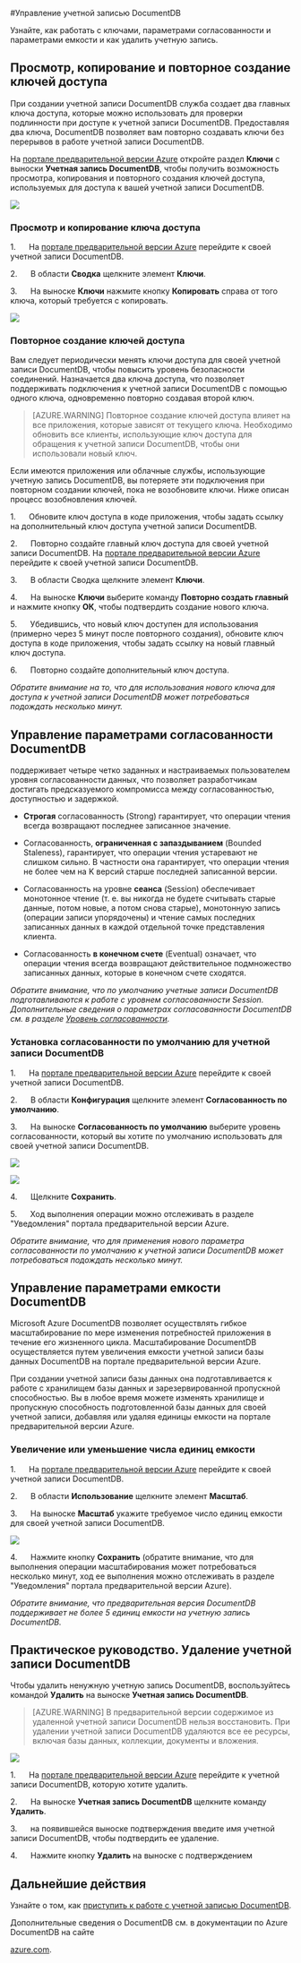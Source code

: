 <properties 
	pageTitle="Управление учетной записью DocumentDB | Azure" 
	description="Сведения об управлении учетной записью DocumentDB." 
	services="documentdb" 
	documentationCenter="" 
	authors="stephbaron" 
	manager="jhubbard" 
	editor="cgronlun"/>

<tags 
	ms.service="documentdb" 
	ms.workload="data-services" 
	ms.tgt_pltfrm="na" 
	ms.devlang="na" 
	ms.topic="article" 
	ms.date="03/23/2015" 
	ms.author="stbaro"/>

#Управление учетной записью DocumentDB

Узнайте, как работать с ключами, параметрами согласованности и параметрами емкости и как удалить учетную запись.

## <a id="keys"></a>Просмотр, копирование и повторное создание ключей доступа
При создании учетной записи DocumentDB служба создает два главных ключа доступа, которые можно использовать для проверки подлинности при доступе к учетной записи DocumentDB. Предоставляя два ключа, DocumentDB позволяет вам повторно создавать ключи без перерывов в работе учетной записи DocumentDB.

На [портале предварительной версии Azure](https://portal.azure.com/) откройте раздел **Ключи** с выноски **Учетная запись DocumentDB**, чтобы получить возможность просмотра, копирования и повторного создания ключей доступа, используемых для доступа к вашей учетной записи DocumentDB.

![](../includes/media/documentdb-keys/keys.png)

### Просмотр и копирование ключа доступа

1.      На [портале предварительной версии Azure](https://portal.azure.com/) перейдите к своей учетной записи DocumentDB.

2.      В области **Сводка** щелкните элемент **Ключи**.

3.      На выноске **Ключи** нажмите кнопку **Копировать** справа от того ключа, который требуется с копировать.

![](./media/documentdb-manage-account/image004.jpg)

### Повторное создание ключей доступа

Вам следует периодически менять ключи доступа для своей учетной записи DocumentDB, чтобы повысить уровень безопасности соединений. Назначается два ключа доступа, что позволяет поддерживать подключения к учетной записи DocumentDB с помощью одного ключа, одновременно повторно создавая второй ключ.

> [AZURE.WARNING] Повторное создание ключей доступа влияет на все приложения, которые зависят от текущего ключа. Необходимо обновить все клиенты, использующие ключ доступа для обращения к учетной записи DocumentDB, чтобы они использовали новый ключ.

Если имеются приложения или облачные службы, использующие учетную запись DocumentDB, вы потеряете эти подключения при повторном создании ключей, пока не возобновите ключи. Ниже описан процесс возобновления ключей.

1.      Обновите ключ доступа в коде приложения, чтобы задать ссылку на дополнительный ключ доступа учетной записи DocumentDB.

2.      Повторно создайте главный ключ доступа для своей учетной записи DocumentDB. На [портале предварительной версии Azure](https://portal.azure.com/) перейдите к своей учетной записи DocumentDB.

3.      В области Сводка щелкните элемент **Ключи**.

4.      На выноске **Ключи** выберите команду **Повторно создать главный** и нажмите кнопку **ОК**, чтобы подтвердить создание нового ключа.

5.      Убедившись, что новый ключ доступен для использования (примерно через 5 минут после повторного создания), обновите ключ доступа в коде приложения, чтобы задать ссылку на новый главный ключ доступа.

6.      Повторно создайте дополнительный ключ доступа.

*Обратите внимание на то, что для использования нового ключа для доступа к учетной записи DocumentDB может потребоваться подождать несколько минут.*

## <a id="consistency"></a>Управление параметрами согласованности DocumentDB
поддерживает четыре четко заданных и настраиваемых пользователем уровня согласованности данных, что позволяет разработчикам достигать предсказуемого компромисса между согласованностью, доступностью и задержкой.

- **Строгая** согласованность (Strong) гарантирует, что операции чтения всегда возвращают последнее записанное значение.

- Согласованность, **ограниченная с запаздыванием** (Bounded Staleness), гарантирует, что операции чтения устаревают не слишком сильно. В частности она гарантирует, что операции чтения не более чем на K версий старше последней записанной версии. 

- Согласованность на уровне **сеанса** (Session) обеспечивает монотонное чтение (т. е. вы никогда не будете считывать старые данные, потом новые, а потом снова старые), монотонную запись (операции записи упорядочены) и чтение самых последних записанных данных в каждой отдельной точке представления клиента.

- Согласованность **в конечном счете** (Eventual) означает, что операции чтения всегда возвращают действительное подмножество записанных данных, которые в конечном счете сходятся.

*Обратите внимание, что по умолчанию учетные записи DocumentDB подготавливаются к работе с уровнем согласованности Session. Дополнительные сведения о параметрах согласованности DocumentDB см. в разделе [Уровень согласованности](http://go.microsoft.com/fwlink/p/?LinkId=402365).*

### Установка согласованности по умолчанию для учетной записи DocumentDB

1.      На [портале предварительной версии Azure](https://portal.azure.com/) перейдите к своей учетной записи DocumentDB.

2.      В области **Конфигурация** щелкните элемент **Согласованность по умолчанию**.

3.      На выноске **Согласованность по умолчанию** выберите уровень согласованности, который вы хотите по умолчанию использовать для своей учетной записи DocumentDB.

![](./media/documentdb-manage-account/image005.png)

![](./media/documentdb-manage-account/image006.png)

4.      Щелкните **Сохранить**.

5.      Ход выполнения операции можно отслеживать в разделе "Уведомления" портала предварительной версии Azure.

*Обратите внимание, что для применения нового параметра согласованности по умолчанию к учетной записи DocumentDB может потребоваться подождать несколько минут.*

## <a id="capacity"></a>Управление параметрами емкости DocumentDB
Microsoft Azure DocumentDB позволяет осуществлять гибкое масштабирование по мере изменения потребностей приложения в течение его жизненного цикла. Масштабирование DocumentDB осуществляется путем увеличения емкости учетной записи базы данных DocumentDB на портале предварительной версии Azure.

При создании учетной записи базы данных она подготавливается к работе с хранилищем базы данных и зарезервированной пропускной способностью. Вы в любое время можете изменять хранилище и пропускную способность подготовленной базы данных для своей учетной записи, добавляя или удаляя единицы емкости на портале предварительной версии Azure.

### Увеличение или уменьшение числа единиц емкости

1.      На [портале предварительной версии Azure](https://portal.azure.com/) перейдите к своей учетной записи DocumentDB.

2.      В области **Использование** щелкните элемент **Масштаб**.

3.      На выноске **Масштаб** укажите требуемое число единиц емкости для своей учетной записи DocumentDB.


![](./media/documentdb-manage-account/image007.png)

4.      Нажмите кнопку **Сохранить** (обратите внимание, что для выполнения операции масштабирования может потребоваться несколько минут, ход ее выполнения можно отслеживать в разделе "Уведомления" портала предварительной версии Azure).

 *Обратите внимание, что предварительная версия DocumentDB поддерживает не более 5 единиц
емкости на учетную запись DocumentDB.*


## <a id="delete"></a> Практическое руководство. Удаление учетной записи DocumentDB
Чтобы удалить ненужную учетную запись DocumentDB, воспользуйтесь командой **Удалить** на выноске **Учетная запись DocumentDB**.

> [AZURE.WARNING] В предварительной версии содержимое из удаленной учетной записи DocumentDB нельзя восстановить. При удалении учетной записи DocumentDB удаляются все ее ресурсы, включая базы данных, коллекции, документы и вложения.

![](./media/documentdb-manage-account/image009.png)

1.       На [портале предварительной версии Azure](https://portal.azure.com/) перейдите к учетной записи DocumentDB, которую хотите удалить.

2.      На выноске **Учетная запись DocumentDB** щелкните команду **Удалить**.

3.      на появившейся выноске подтверждения введите имя учетной записи DocumentDB, чтобы подтвердить ее удаление.

4.      Нажмите кнопку **Удалить** на выноске с подтверждением

## <a id="next"></a>Дальнейшие действия

Узнайте о том, как [приступить к работе с учетной записью DocumentDB](http://go.microsoft.com/fwlink/p/?LinkId=402364).

Дополнительные сведения о DocumentDB см. в документации по Azure DocumentDB на сайте

[azure.com](http://go.microsoft.com/fwlink/?LinkID=402319&clcid=0x409).

 

<!--HONumber=49-->